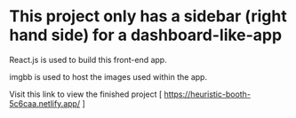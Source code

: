 # This project only has a sidebar (right hand side) for a dashboard-like-app

React.js is used to build this front-end app.

imgbb is used to host the images used within the app.

Visit this link to view the finished project [  https://heuristic-booth-5c6caa.netlify.app/  ]
